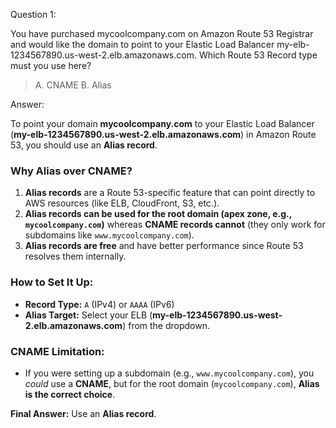 Question 1:

You have purchased mycoolcompany.com on Amazon Route 53 Registrar and would like the domain to point to your Elastic Load Balancer my-elb-1234567890.us-west-2.elb.amazonaws.com. Which Route 53 Record type must you use here?

> A. CNAME
> B. Alias

Answer:

To point your domain **mycoolcompany.com** to your Elastic Load Balancer (**my-elb-1234567890.us-west-2.elb.amazonaws.com**) in Amazon Route 53, you should use an **Alias record**.

### Why Alias over CNAME?
1. **Alias records** are a Route 53-specific feature that can point directly to AWS resources (like ELB, CloudFront, S3, etc.).
2. **Alias records can be used for the root domain (apex zone, e.g., `mycoolcompany.com`)** whereas **CNAME records cannot** (they only work for subdomains like `www.mycoolcompany.com`).
3. **Alias records are free** and have better performance since Route 53 resolves them internally.

### How to Set It Up:
- **Record Type:** `A` (IPv4) or `AAAA` (IPv6)  
- **Alias Target:** Select your ELB (**my-elb-1234567890.us-west-2.elb.amazonaws.com**) from the dropdown.

### CNAME Limitation:
- If you were setting up a subdomain (e.g., `www.mycoolcompany.com`), you *could* use a **CNAME**, but for the root domain (`mycoolcompany.com`), **Alias is the correct choice**.

**Final Answer:** Use an **Alias record**.

